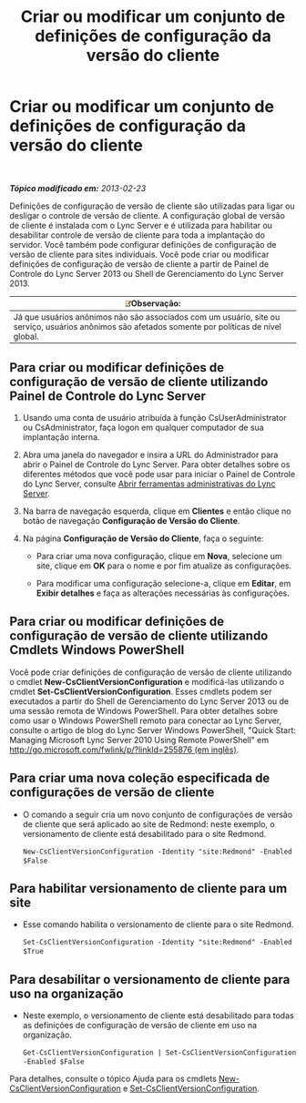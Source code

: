 ﻿---
title: Criar ou modificar um conjunto de definições de configuração da versão do cliente
TOCTitle: Criar ou modificar um conjunto de definições de configuração da versão do cliente
ms:assetid: 4e6faffd-a36f-40f1-8734-78d84b7df921
ms:mtpsurl: https://technet.microsoft.com/pt-br/library/JJ898477(v=OCS.15)
ms:contentKeyID: 52057627
ms.date: 05/19/2016
mtps_version: v=OCS.15
ms.translationtype: HT
---

# Criar ou modificar um conjunto de definições de configuração da versão do cliente

 

_**Tópico modificado em:** 2013-02-23_

Definições de configuração de versão de cliente são utilizadas para ligar ou desligar o controle de versão de cliente. A configuração global de versão de cliente é instalada com o Lync Server e é utilizada para habilitar ou desabilitar controle de versão de cliente para toda a implantação do servidor. Você também pode configurar definições de configuração de versão de cliente para sites individuais. Você pode criar ou modificar definições de configuração de versão de cliente a partir de Painel de Controle do Lync Server 2013 ou Shell de Gerenciamento do Lync Server 2013.

<table>
<thead>
<tr class="header">
<th><img src="images/Gg425756.note(OCS.15).gif" title="note" alt="note" />Observação:</th>
</tr>
</thead>
<tbody>
<tr class="odd">
<td>Já que usuários anônimos não são associados com um usuário, site ou serviço, usuários anônimos são afetados somente por políticas de nível global.</td>
</tr>
</tbody>
</table>


## Para criar ou modificar definições de configuração de versão de cliente utilizando Painel de Controle do Lync Server

1.  Usando uma conta de usuário atribuída à função CsUserAdministrator ou CsAdministrator, faça logon em qualquer computador de sua implantação interna.

2.  Abra uma janela do navegador e insira a URL do Administrador para abrir o Painel de Controle do Lync Server. Para obter detalhes sobre os diferentes métodos que você pode usar para iniciar o Painel de Controle do Lync Server, consulte [Abrir ferramentas administrativas do Lync Server](lync-server-2013-open-lync-server-administrative-tools.md).

3.  Na barra de navegação esquerda, clique em **Clientes** e então clique no botão de navegação **Configuração de Versão do Cliente**.

4.  Na página **Configuração de Versão do Cliente**, faça o seguinte:
    
      - Para criar uma nova configuração, clique em **Nova**, selecione um site, clique em **OK** para o nome e por fim atualize as configurações.
    
      - Para modificar uma configuração selecione-a, clique em **Editar**, em **Exibir detalhes** e faça as alterações necessárias às configurações.

## Para criar ou modificar definições de configuração de versão de cliente utilizando Cmdlets Windows PowerShell

Você pode criar definições de configuração de versão de cliente utilizando o cmdlet **New-CsClientVersionConfiguration** e modificá-las utilizando o cmdlet **Set-CsClientVersionConfiguration**. Esses cmdlets podem ser executados a partir do Shell de Gerenciamento do Lync Server 2013 ou de uma sessão remota de Windows PowerShell. Para obter detalhes sobre como usar o Windows PowerShell remoto para conectar ao Lync Server, consulte o artigo de blog do Lync Server Windows PowerShell, "Quick Start: Managing Microsoft Lync Server 2010 Using Remote PowerShell" em [http://go.microsoft.com/fwlink/p/?linkId=255876 (em inglês)](http://go.microsoft.com/fwlink/p/?linkid=255876).

## Para criar uma nova coleção especificada de configurações de versão de cliente

  - O comando a seguir cria um novo conjunto de configurações de versão de cliente que será aplicado ao site de Redmond: neste exemplo, o versionamento de cliente está desabilitado para o site Redmond.
    
        New-CsClientVersionConfiguration -Identity "site:Redmond" -Enabled $False

## Para habilitar versionamento de cliente para um site

  - Esse comando habilita o versionamento de cliente para o site Redmond.
    
        Set-CsClientVersionConfiguration -Identity "site:Redmond" -Enabled $True

## Para desabilitar o versionamento de cliente para uso na organização

  - Neste exemplo, o versionamento de cliente está desabilitado para todas as definições de configuração de versão de cliente em uso na organização.
    
        Get-CsClientVersionConfiguration | Set-CsClientVersionConfiguration  -Enabled $False

Para detalhes, consulte o tópico Ajuda para os cmdlets [New-CsClientVersionConfiguration](new-csclientversionconfiguration.md) e [Set-CsClientVersionConfiguration](set-csclientversionconfiguration.md).

